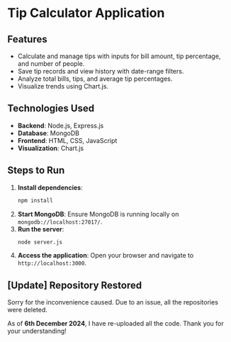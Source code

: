 # Tip Calculator Application

## Features
- Calculate and manage tips with inputs for bill amount, tip percentage, and number of people.
- Save tip records and view history with date-range filters.
- Analyze total bills, tips, and average tip percentages.
- Visualize trends using Chart.js.

## Technologies Used
- **Backend**: Node.js, Express.js
- **Database**: MongoDB
- **Frontend**: HTML, CSS, JavaScript
- **Visualization**: Chart.js

## Steps to Run
1. **Install dependencies**:
   ```bash
   npm install
   ```
2. **Start MongoDB**:
   Ensure MongoDB is running locally on `mongodb://localhost:27017/`.
3. **Run the server**:
   ```bash
   node server.js
   ```
4. **Access the application**:
   Open your browser and navigate to `http://localhost:3000`.

## [Update] Repository Restored

Sorry for the inconvenience caused. Due to an issue, all the repositories were deleted.

As of **6th December 2024**, I have re-uploaded all the code. Thank you for your understanding!
